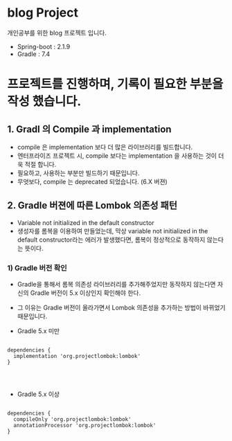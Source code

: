 # blog Project
개인공부를 위한 blog 프로젝트 입니다.

- Spring-boot : 2.1.9
- Gradle : 7.4

# 프로젝트를 진행하며, 기록이 필요한 부분을 작성 했습니다.
## 1. Gradl 의 Compile 과 implementation
  - compile 은 implementation 보다 더 많은 라이브러리를 빌드합니다.
  - 엔터프라이즈 프로젝트 시, compile 보다는 implementation 을 사용하는 것이 더욱 적절 합니다. 
  - 필요하고, 사용하는 부분만 빌드하기 때문입니다. 
  - 무엇보다, compile 는 deprecated 되었습니다. (6.X 버젼)

## 2. Gradle 버젼에 따른 Lombok 의존성 패턴
- Variable not initialized in the default constructor
- 생성자를 롬복을 이용하여 만들었는데, 막상 variable not initialized in the default constructor라는 에러가 발생했다면, 롬복이 정상적으로 동작하지 않는다는 뜻이다.

### 1) Gradle 버전 확인
- Gradle을 통해서 롬복 의존성 라이브러리를 추가해주었지만 동작하지 않는다면 자신의 Gradle 버전이 5.x 이상인지 확인해야 한다.
- 그 이유는 Gradle 버전이 올라가면서 Lombok 의존성을 추가하는 방법이 바뀌었기 때문입니다.

- Gradle 5.x 미만
<pre>
<code>
dependencies {
  implementation 'org.projectlombok:lombok'
}
</pre>
</code>

- Gradle 5.x 이상
<pre>
<code>
dependencies {
  compileOnly 'org.projectlombok:lombok'
  annotationProcessor 'org.projectlombok:lombok'
}
</pre>
</code>

